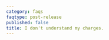```yaml
---
category: faqs
faqtype: post-release
published: false
title: I don't understand my charges.
---
```

